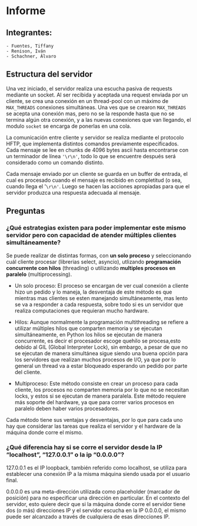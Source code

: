 # Informe

## Integrantes:

    - Fuentes, Tiffany
    - Renison, Iván
    - Schachner, Álvaro

## Estructura del servidor

Una vez iniciado, el servidor realiza una escucha pasiva de requests mediante un socket.
Al ser recibida y aceptada una request enviada por un cliente, se crea una conexión en un thread-pool con un máximo de `MAX_THREADS` conexiones simultáneas. Una ves que se crearon `MAX_THREADS` se acepta una conexión mas, pero no se la responde hasta que no se termina algún otra conexión, y a las nuevas conexiones que van llegando, el modulo `socket` se encarga de ponerlas en una cola.

La comunicación entre cliente y servidor se realiza mediante el protocolo HFTP, que implementa distintos comandos previamente especificados. Cada mensaje se lee en chunks de 4096 bytes ascii hasta encontrarse con un terminador de línea `'\r\n'`, todo lo que se encuentre después será considerado como un comando distinto.

Cada mensaje enviado por un cliente se guarda en un buffer de entrada, el cual es procesado cuando el mensaje es recibido en completitud (o sea, cuando llega el '`\r\n'`. Luego se hacen las acciones apropiadas para que el servidor produzca una respuesta adecuada al mensaje.

## Preguntas

### ¿Qué estrategias existen para poder implementar este mismo servidor pero con capacidad de atender múltiples clientes simultáneamente?

Se puede realizar de distintas formas, con **un solo proceso** y seleccionando cuál cliente procesar (librerias select, asyncio), utlizando **programación concurrente con hilos** (threading) o utilizando **multiples procesos en paralelo** (multiprocessing).

* Un solo proceso: El proceso se encargan de ver cual conexión a cliente hizo un pedido y lo maneja, la desventaja de este método es que mientras mas clientes se esten manejando simultáneamente, mas lento se va a responder a cada respuesta, sobre todo si es un servidor que realiza computaciones que requieran mucho hardware.

* Hilos: Aunque normalmente la programación multithreading se refiere a utilizar múltiples hilos que comparten memoria y se ejecutan simultáneamente, en Python los hilos se ejecutan de manera concurrente, es decir el procesador escoge quehilo se procesa,esto debido al GIL (Global Interpreter Lock), sin embargo, a pesar de que no se ejecutan de manera simultánea sigue siendo una buena opción para los servidores que realizan muchos procesos de I/O, ya que por lo general un thread va a estar bloqueado esperando un pedido por parte del cliente.
+ Multiproceso: Este método consiste en crear un proceso para cada cliente, los procesos no comparten memoria por lo que no se necesitan locks, y estos si se ejecutan de manera paralela. Este método requiere más soporte del hardware, ya que para correr varios procesos en paralelo deben haber varios procesadores.

Cada método tiene sus ventajas y desventajas, por lo que para cada uno hay que considerar las tareas que realiza el servidor y el hardware de la máquina donde corre el mismo.

### ¿Qué diferencia hay si se corre el servidor desde la IP “localhost”, “127.0.0.1” o la ip “0.0.0.0”?

127.0.0.1 es el IP loopback, también referido como localhost, se utiliza para establecer una conexión IP a la misma máquina siendo usada por el usuario final.

0.0.0.0 es una meta-dirección utilizada como placeholder (marcador de posición) para no especificar una dirección en particular. En el contexto del servidor, esto quiere decir que si la máquina donde corre el servidor tiene dos (o más) direcciones IP y el servidor escucha en la IP 0.0.0.0, el mismo puede ser alcanzado a través de cualquiera de esas direcciones IP.
